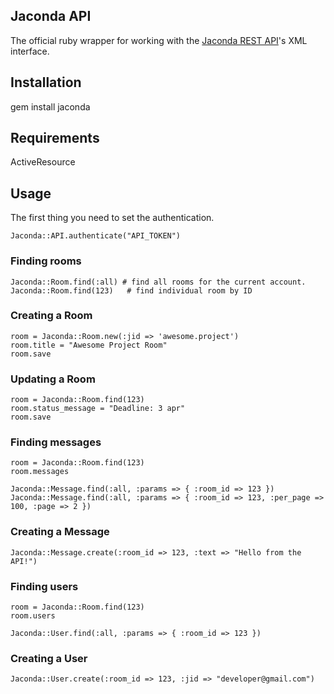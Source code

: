 Jaconda API
--------------

The official ruby wrapper for working with the [Jaconda REST API](http://help.jaconda.im/faqs/api/jaconda-api-documentation)'s XML interface.  

## Installation

 gem install jaconda

## Requirements

ActiveResource

## Usage

The first thing you need to set the authentication.

    Jaconda::API.authenticate("API_TOKEN")

### Finding rooms

    Jaconda::Room.find(:all) # find all rooms for the current account.
    Jaconda::Room.find(123)   # find individual room by ID

### Creating a Room

    room = Jaconda::Room.new(:jid => 'awesome.project')
    room.title = "Awesome Project Room"
    room.save

### Updating a Room

    room = Jaconda::Room.find(123)
    room.status_message = "Deadline: 3 apr"
    room.save

### Finding messages

    room = Jaconda::Room.find(123)
    room.messages
    
    Jaconda::Message.find(:all, :params => { :room_id => 123 })
    Jaconda::Message.find(:all, :params => { :room_id => 123, :per_page => 100, :page => 2 })

### Creating a Message

    Jaconda::Message.create(:room_id => 123, :text => "Hello from the API!")

### Finding users

    room = Jaconda::Room.find(123)
    room.users
    
    Jaconda::User.find(:all, :params => { :room_id => 123 })

### Creating a User

    Jaconda::User.create(:room_id => 123, :jid => "developer@gmail.com")
